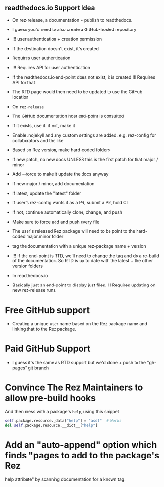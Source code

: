 ## readthedocs.io Support Idea
- On rez-release, a documentation + publish to readthedocs.
 - I guess you'd need to also create a GitHub-hosted repository
  - !!! user authentication + creation permission
 - If the destination doesn't exist, it's created
  - Requires user authentication
  - !!! Requires API for user authentication
 - If the readthedocs.io end-point does not exist, it is created
  !!! Requires API for that
 - The RTD page would then need to be updated to use the GitHub location

- On `rez-release`
 - The GitHub documentation host end-point is consulted
  - If it exists, use it. if not, make it
   - Enable .nojekyll and any custom settings are added. e.g. rez-config for collaborators and the like
  - Based on Rez version, make hard-coded folders
 - If new patch, no new docs UNLESS this is the first patch for that major / minor
  - Add --force to make it update the docs anyway
 - If new major / minor, add documentation
 - If latest, update the "latest" folder
 - If user's rez-config wants it as a PR, submit a PR, hold CI
 - If not, continue automatically clone, change, and push
  - Make sure to force add and push every file
 - The user's released Rez package will need to be point to the hard-coded major.minor folder
 - tag the documentation with a unique rez-package name + version
  - !!! If the end-point is RTD, we'll need to change the tag and do a re-build
	of the documentation. So RTD is up to date with the latest + the other
	version folders

- In readthedocs.io
 - Basically just an end-point to display just files. 
 !!! Requires updating on new rez-release runs.


# Free GitHub support
- Creating a unique user name based on the Rez package name and linking that to
  the Rez package.


# Paid GitHub Support
- I guess it's the same as RTD support but we'd clone + push to the "gh-pages" git branch


# Convince The Rez Maintainers to allow pre-build hooks
And then mess with a package's `help`, using this snippet


```python
self.package.resource._data["help"] = "asdf"  # Works
del self.package.resource.__dict__["help"]
```

# Add an "auto-append" option which finds "pages to add to the package's Rez
help attribute" by scanning documentation for a known tag.
